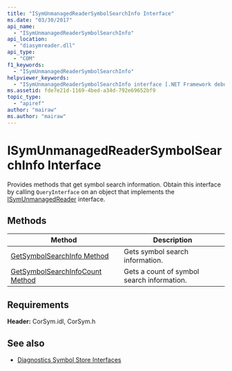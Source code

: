 ```yaml
---
title: "ISymUnmanagedReaderSymbolSearchInfo Interface"
ms.date: "03/30/2017"
api_name: 
  - "ISymUnmanagedReaderSymbolSearchInfo"
api_location: 
  - "diasymreader.dll"
api_type: 
  - "COM"
f1_keywords: 
  - "ISymUnmanagedReaderSymbolSearchInfo"
helpviewer_keywords: 
  - "ISymUnmanagedReaderSymbolSearchInfo interface [.NET Framework debugging]"
ms.assetid: fde7e21d-1169-4bed-a34d-792e69652bf9
topic_type: 
  - "apiref"
author: "mairaw"
ms.author: "mairaw"
---
```

# ISymUnmanagedReaderSymbolSearchInfo Interface
Provides methods that get symbol search information. Obtain this interface by calling `QueryInterface` on an object that implements the [ISymUnmanagedReader](../../../../docs/framework/unmanaged-api/diagnostics/isymunmanagedreader-interface.md) interface.  
  
## Methods  
  
|Method|Description|  
|------------|-----------------|  
|[GetSymbolSearchInfo Method](../../../../docs/framework/unmanaged-api/diagnostics/isymunmanagedreadersymbolsearchinfo-getsymbolsearchinfo-method.md)|Gets symbol search information.|  
|[GetSymbolSearchInfoCount Method](../../../../docs/framework/unmanaged-api/diagnostics/isymunmanagedreadersymbolsearchinfo-getsymbolsearchinfocount-method.md)|Gets a count of symbol search information.|  
  
## Requirements  
 **Header:** CorSym.idl, CorSym.h  
  
## See also
- [Diagnostics Symbol Store Interfaces](../../../../docs/framework/unmanaged-api/diagnostics/diagnostics-symbol-store-interfaces.md)
